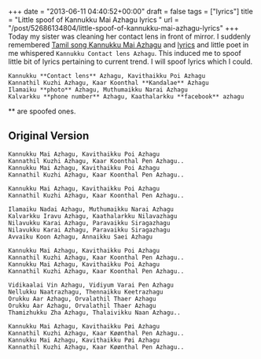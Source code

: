 
+++
date = "2013-06-11 04:40:52+00:00"
draft = false
tags = ["lyrics"]
title = "Little spoof of Kannukku Mai Azhagu lyrics "
url = "/post/52686134804/little-spoof-of-kannukku-mai-azhagu-lyrics"
+++
Today my sister was cleaning her contact lens in front of mirror. I suddenly remembered <a href="http://www.youtube.com/watch?v=a6_ZBbIhXM4" target="_blank">Tamil song Kannukku Mai Azhagu</a> and <a href="http://www.paadalvarigal.com/940/kannukku-mai-azhagu-male-pudhiya-mugam-song-lyrics.html" target="_blank">lyrics</a> and little poet in me whispered `` Kannukku Contact lens Azhagu ``. This induced me to spoof little bit of lyrics pertaining to current trend. I will spoof lyrics which I could.

    Kannukku **Contact lens** Azhagu, Kavithaikku Poi Azhagu
    Kannathil Kuzhi Azhagu, Kaar Koonthal **Kandalae** Azhagu
    Ilamaiku **photo** Azhagu, Muthumaikku Narai Azhagu
    Kalvarkku **phone number** Azhagu, Kaathalarkku **facebook** azhagu

\*\* are spoofed ones.

## Original Version

    Kannukku Mai Azhagu, Kavithaikku Poi Azhagu
    Kannathil Kuzhi Azhagu, Kaar Koonthal Pen Azhagu..
    Kannukku Mai Azhagu, Kavithaikku Poi Azhagu
    Kannathil Kuzhi Azhagu, Kaar Koonthal Pen Azhagu..
    
    Kannukku Mai Azhagu, Kavithaikku Poi Azhagu
    Kannathil Kuzhi Azhagu, Kaar Koonthal Pen Azhagu..
    
    Ilamaiku Nadai Azhagu, Muthumaikku Narai Azhagu
    Kalvarkku Iravu Azhagu, Kaathalarkku Nilavazhagu
    Nilavukku Karai Azhagu, Paravaikku Siragazhagu
    Nilavukku Karai Azhagu, Paravaikku Siragazhagu
    Avvaiku Koon Azhagu, Annaikku Saei Azhagu
    
    Kannukku Mai Azhagu, Kavithaikku Poi Azhagu
    Kannathil Kuzhi Azhagu, Kaar Koonthal Pen Azhagu..
    Kannukku Mai Azhagu, Kavithaikku Poi Azhagu
    Kannathil Kuzhi Azhagu, Kaar Koonthal Pen Azhagu..
    
    Vidikaalai Vin Azhagu, Vidiyum Varai Pen Azhagu
    Nellukku Naatrazhagu, Thennaikku Keetrazhagu
    Orukku Aar Azhagu, Orvalathil Thaer Azhagu
    Orukku Aar Azhagu, Orvalathil Thaer Azhagu
    Thamizhukku Zha Azhagu, Thalaivikku Naan Azhagu..
    
    Kannukku Mai Azhagu, Kavithaikku Pøi Azhagu
    Kannathil Kuzhi Azhagu, Kaar Køønthal Pen Azhagu..
    Kannukku Mai Azhagu, Kavithaikku Pøi Azhagu
    Kannathil Kuzhi Azhagu, Kaar Køønthal Pen Azhagu..
